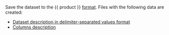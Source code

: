 
Save the dataset to the {{ product }} [format](../../../concepts/input-data.md). Files with the following data are created:
- [Dataset description in delimiter-separated values format](../../../concepts/input-data_values-file.md)
- [Columns description](../../../concepts/input-data_column-descfile.md)
